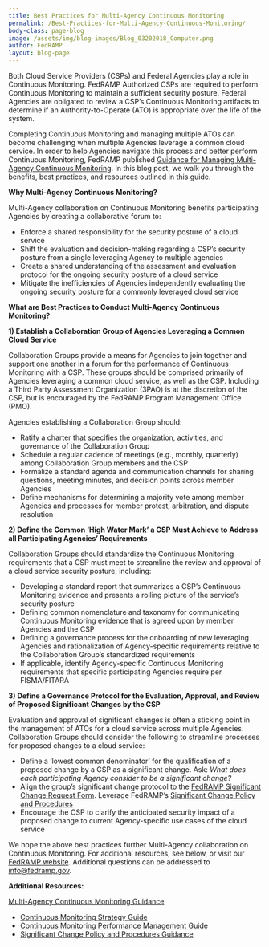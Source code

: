 ```yaml
---
title: Best Practices for Multi-Agency Continuous Monitoring
permalink: /Best-Practices-for-Multi-Agency-Continuous-Monitoring/
body-class: page-blog
image: /assets/img/blog-images/Blog_03202018_Computer.png
author: FedRAMP
layout: blog-page
---
```

Both Cloud Service Providers (CSPs) and Federal Agencies play a role in Continuous Monitoring. FedRAMP Authorized CSPs are required to perform Continuous Monitoring to maintain a sufficient security posture. Federal Agencies are obligated to review a CSP’s Continuous Monitoring artifacts to determine if an Authority-to-Operate (ATO) is appropriate over the life of the system. 

Completing Continuous Monitoring and managing multiple ATOs can become challenging when multiple Agencies leverage a common cloud service. In order to help Agencies navigate this process and better perform Continuous Monitoring, FedRAMP published
<a href="https://www.fedramp.gov/assets/resources/documents/Agency_Guide_for_Multi-Agency_Continuous_Monitoring.pdf">Guidance for Managing Multi-Agency Continuous Monitoring</a>. In this blog post, we walk you through the benefits, best practices, and resources outlined in this guide. 

**Why Multi-Agency Continuous Monitoring?**

Multi-Agency collaboration on Continuous Monitoring benefits participating Agencies by creating a collaborative forum to:
* Enforce a shared responsibility for the security posture of a cloud service
* Shift the evaluation and decision-making regarding a CSP’s security posture from a single leveraging Agency to multiple agencies
* Create a shared understanding of the assessment and evaluation protocol for the ongoing security posture of a cloud service
* Mitigate the inefficiencies of Agencies independently evaluating the ongoing security posture for a commonly leveraged cloud service


**What are Best Practices to Conduct Multi-Agency Continuous Monitoring?**

**1) Establish a Collaboration Group of Agencies Leveraging a Common Cloud Service** 

Collaboration Groups provide a means for Agencies to join together and support one another in a forum for the performance of Continuous Monitoring with a CSP. These groups should be comprised primarily of Agencies leveraging a common cloud service, as well as the CSP. Including a Third Party Assessment Organization (3PAO) is at the discretion of the CSP, but is encouraged by the FedRAMP Program Management Office (PMO). 
 
Agencies establishing a Collaboration Group should:
* Ratify a charter that specifies the organization, activities, and governance of the Collaboration Group
* Schedule a regular cadence of meetings (e.g., monthly, quarterly) among Collaboration Group members and the CSP
* Formalize a standard agenda and communication channels for sharing questions, meeting minutes, and decision points across member Agencies
* Define mechanisms for determining a majority vote among member Agencies and processes for member protest, arbitration, and dispute resolution

**2) Define the Common ‘High Water Mark’ a CSP Must Achieve to Address all Participating Agencies’ Requirements**

Collaboration Groups should standardize the Continuous Monitoring requirements that a CSP must meet to streamline the review and approval of a cloud service security posture, including:
* Developing a standard report that summarizes a CSP’s Continuous Monitoring evidence and presents a rolling picture of the service’s security posture 
* Defining common nomenclature and taxonomy for communicating Continuous Monitoring evidence that is agreed upon by member Agencies and the CSP 
* Defining a governance process for the onboarding of new leveraging Agencies and rationalization of Agency-specific requirements relative to the Collaboration Group’s standardized requirements
* If applicable, identify Agency-specific Continuous Monitoring requirements that specific participating Agencies require per FISMA/FITARA

**3) Define a Governance Protocol for the Evaluation, Approval, and Review of Proposed Significant Changes by the CSP**

Evaluation and approval of significant changes is often a sticking point in the management of ATOs for a cloud service across multiple Agencies. Collaboration Groups should consider the following to streamline processes for proposed changes to a cloud service:
* Define a ‘lowest common denominator’ for the qualification of a proposed change by a CSP as a significant change. Ask: *What does each participating Agency consider to be a significant change?*
* Align the group’s significant change protocol to the <a href="https://www.fedramp.gov/assets/resources/templates/FedRAMP-Significant-Change-Form-Template.pdf">FedRAMP Significant Change Request Form</a>. Leverage FedRAMP’s <a href="https://www.fedramp.gov/assets/resources/documents/CSP_Significant_Change_Policies_and_Procedures.docx">Significant Change Policy and Procedures</a> 
* Encourage the CSP to clarify the anticipated security impact of a proposed change to current Agency-specific use cases of the cloud service 

We hope the above best practices further Multi-Agency collaboration on Continuous Monitoring. For additional resources, see below, or visit our <a href="https://www.fedramp.gov/">FedRAMP website</a>. Additional questions can be addressed to 
<a href="mailto:info@fedramp.gov">info@fedramp.gov</a>.<br> 

**Additional Resources:** 

<a href="https://www.fedramp.gov/assets/resources/documents/Agency_Guide_for_Multi-Agency_Continuous_Monitoring.pdf">Multi-Agency Continuous Monitoring Guidance</a>
* <a href="https://www.fedramp.gov/assets/resources/documents/CSP_Continuous_Monitoring_Strategy_Guide.pdf">Continuous Monitoring Strategy Guide</a>
* <a href="https://www.fedramp.gov/assets/resources/documents/CSP_Continuous_Monitoring_Performance_Management_Guide.pdf">Continuous Monitoring Performance Management Guide</a>
* <a href="https://www.fedramp.gov/assets/resources/documents/CSP_Significant_Change_Policies_and_Procedures.docx">Significant Change Policy and Procedures Guidance</a>

